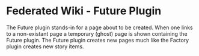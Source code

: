 # Federated Wiki - Future Plugin

The Future plugin stands-in for a page about to be created. When one links to a non-existant page a temporary (ghost) page is shown containing the Future plugin. The Future plugin creates new pages much like the Factory plugin creates new story items.
